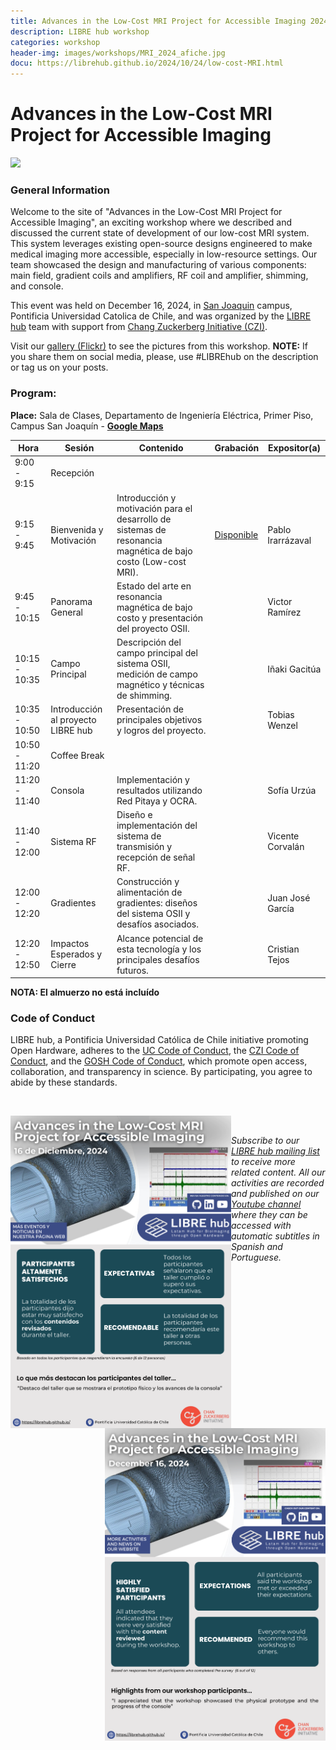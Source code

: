 ```yaml
---
title: Advances in the Low-Cost MRI Project for Accessible Imaging 2024
description: LIBRE hub workshop
categories: workshop
header-img: images/workshops/MRI_2024_afiche.jpg
docu: https://librehub.github.io/2024/10/24/low-cost-MRI.html
---
```


# Advances in the Low-Cost MRI Project for Accessible Imaging

<img src="{{site.baseurl}}/images/others/Low_MRI_workshop_participants.jpg" data-action="zoom">

### General Information

Welcome to the site of "Advances in the Low-Cost MRI Project for Accessible Imaging", an exciting workshop where we described and discussed the current state of development of our low-cost MRI system. This system leverages existing open-source designs engineered to make medical imaging more accessible, especially in low-resource settings. Our team showcased the design and manufacturing of various components: main field, gradient coils and amplifiers, RF coil and amplifier, shimming, and console.

This event was held on December 16, 2024, in [San Joaquin](https://www.uc.cl/universidad/nuestros-campus/san-joaquin/) campus, Pontificia Universidad Catolica de Chile, and was organized by the [LIBRE hub](https://librehub.github.io/people/) team with support from [Chang Zuckerberg Initiative (CZI)](https://chanzuckerberg.com/).

Visit our <a href="https://www.flickr.com/photos/197037882@N02/albums">gallery (Flickr)</a> to see the pictures from this workshop. **NOTE:** If you share them on social media, please, use #LIBREhub on the description or tag us on your posts.

### Program:

**Place:** Sala de Clases, Departamento de Ingeniería Eléctrica, Primer Piso, Campus San Joaquín - **[Google Maps](https://maps.app.goo.gl/6tEQac63fs5Y9hqW9)**

| Hora         | Sesión| Contenido |Grabación |  Expositor(a)  |
|--------------|-------|-----------|----------|----------------|
| 9:00 - 9:15  | Recepción |          |               |        |
| 9:15 - 9:45  | Bienvenida y Motivación | Introducción y motivación para el desarrollo de sistemas de resonancia magnética de bajo costo (Low-cost MRI).| [Disponible](https://www.youtube.com/watch?v=XB50j2n6kkg&t=135s) | Pablo Irarrázaval |
| 9:45 - 10:15 | Panorama General| Estado del arte en resonancia magnética de bajo costo y presentación del proyecto OSII.| | Victor Ramírez |
| 10:15 - 10:35| Campo Principal| Descripción del campo principal del sistema OSII, medición de campo magnético y técnicas de shimming.| | Iñaki Gacitúa |
| 10:35 - 10:50| Introducción al proyecto LIBRE hub  | Presentación de principales objetivos y logros del proyecto. | | Tobias Wenzel |
| 10:50 - 11:20| Coffee Break |          |               |        |
| 11:20 - 11:40| Consola | Implementación y resultados utilizando Red Pitaya y OCRA.| | Sofía Urzúa |
| 11:40 - 12:00| Sistema RF | Diseño e implementación del sistema de transmisión y recepción de señal RF.| | Vicente Corvalán |
| 12:00 - 12:20| Gradientes | Construcción y alimentación de gradientes: diseños del sistema OSII y desafíos asociados.| | Juan José García |
| 12:20 - 12:50| Impactos Esperados y Cierre | Alcance potencial de esta tecnología y los principales desafíos futuros.| | Cristian Tejos |

**NOTA: El almuerzo no está incluído**

### Code of Conduct

LIBRE hub, a Pontificia Universidad Católica de Chile initiative promoting Open Hardware, adheres to the [UC Code of Conduct](https://www.uc.cl/codigo-de-honor/), the [CZI Code of Conduct](https://chanzuckerberg.github.io/open-science/CODE_OF_CONDUCT.html), and the [GOSH Code of Conduct](https://openhardware.science/gosh-2017/gosh-code-of-conduct/), which promote open access, collaboration, and transparency in science. By participating, you agree to abide by these standards.

<br>

<p float="center">
  <img src="/images/workshops/LowMRI_ES_2024.png" height=500 align='left'>
  <img src="/images/workshops/LowMRI_EN_2024.png" height=500 align='right'>
</p>

<br>

*Subscribe to our [LIBRE hub mailing list](https://mailchi.mp/2efa11be3d6b/libre_hub) to receive more related content. All our activities are recorded and published on our [Youtube channel](https://www.youtube.com/channel/UCKaffupDA8KKrDE0rd668Xw) where they can be accessed with automatic subtitles in Spanish and Portuguese.*

<!--
Please register using this form:

<iframe src="https://docs.google.com/forms/d/e/1FAIpQLScYfUAg5NAJ86AedKOM3JRCp7BENNRDP6wAglx0wFJ5O3biLQ/viewform?usp=sf_link" width="640" height="3184" frameborder="0" marginheight="0" marginwidth="0">Loading…</iframe>
-->